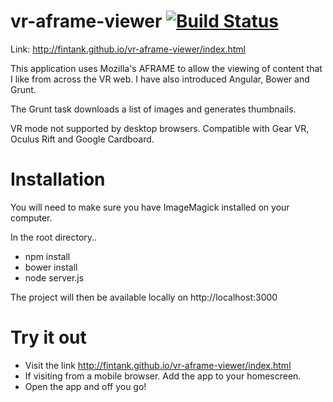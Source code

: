 # vr-aframe-viewer [![Build Status](https://travis-ci.org/FintanK/vr-aframe-viewer.svg?branch=master)](https://travis-ci.org/FintanK/vr-aframe-viewer)

Link: http://fintank.github.io/vr-aframe-viewer/index.html

This application uses Mozilla's AFRAME to allow the viewing of content that I like from across the VR web.
I have also introduced Angular, Bower and Grunt. 

The Grunt task downloads a list of images and generates thumbnails.

VR mode not supported by desktop browsers.
Compatible with Gear VR, Oculus Rift and Google Cardboard.

# Installation

You will need to make sure you have ImageMagick installed on your computer.

In the root directory..

- npm install
- bower install
- node server.js

The project will then be available locally on http://localhost:3000

# Try it out

- Visit the link http://fintank.github.io/vr-aframe-viewer/index.html
- If visiting from a mobile browser. Add the app to your homescreen.
- Open the app and off you go!
